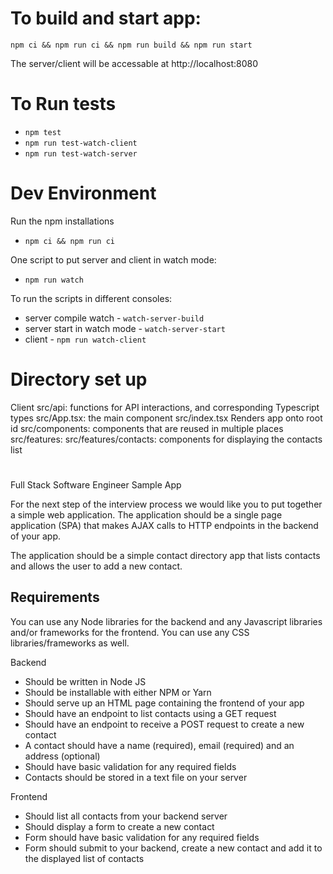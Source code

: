 # To build and start app:

`npm ci && npm run ci && npm run build && npm run start`

The server/client will be accessable at http://localhost:8080

# To Run tests

- `npm test`
- `npm run test-watch-client`
- `npm run test-watch-server`

# Dev Environment

Run the npm installations

- `npm ci && npm run ci`

One script to put server and client in watch mode:

- `npm run watch`

To run the scripts in different consoles:

- server compile watch - `watch-server-build`
- server start in watch mode - `watch-server-start`
- client - `npm run watch-client`

# Directory set up

Client
src/api: functions for API interactions, and corresponding Typescript types
src/App.tsx: the main <App> component
src/index.tsx Renders app onto root id
src/components: components that are reused in multiple places
src/features:
src/features/contacts: components for displaying the contacts list

#

Full Stack Software Engineer Sample App

For the next step of the interview process we would like you to put together a simple web application. The application should be a single page application (SPA) that makes AJAX calls to HTTP endpoints in the backend of your app.

The application should be a simple contact directory app that lists contacts and allows the user to add a new contact.

## Requirements

You can use any Node libraries for the backend and any Javascript libraries and/or frameworks for the frontend. You can use any CSS libraries/frameworks as well.

Backend

- Should be written in Node JS
- Should be installable with either NPM or Yarn
- Should serve up an HTML page containing the frontend of your app
- Should have an endpoint to list contacts using a GET request
- Should have an endpoint to receive a POST request to create a new contact
- A contact should have a name (required), email (required) and an address (optional)
- Should have basic validation for any required fields
- Contacts should be stored in a text file on your server

Frontend

- Should list all contacts from your backend server
- Should display a form to create a new contact
- Form should have basic validation for any required fields
- Form should submit to your backend, create a new contact and add it to the displayed list of contacts
